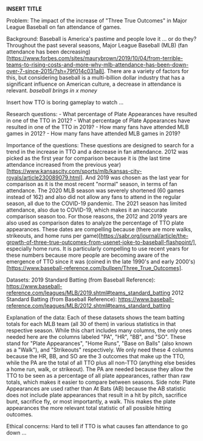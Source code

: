 **INSERT TITLE**

Problem: 
    The impact of the increase of "Three True Outcomes" in Major League Baseball on fan attendance of games.

Background: 
    Baseball is America's pastime and people love it ... or do they? Throughout the past several seasons, Major League Baseball (MLB) (fan attendance has been decreasing) [https://www.forbes.com/sites/maurybrown/2019/10/04/from-terrible-teams-to-rising-costs-and-more-why-mlb-attendance-has-been-down-over-7-since-2015/?sh=79f014c031a8]. There are a variety of factors for this, but considering baseball is a multi-billion dollar industry that has a significant influence on American culture, a decrease in attendance is relevant. *baseball brings in x money*

Insert how TTO is boring gameplay to watch ...

Research questions: 
    - What percentage of Plate Appearances have resulted in one of the TTO in 2012?
    - What percentage of Plate Appearances have resulted in one of the TTO in 2019?
    - How many fans have attended MLB games in 2012?
    - How many fans have attended MLB games in 2019?

Importance of the questions: 
    These questions are designed to search for a trend in the increase in TTO and a decrease in fan attendance. 2012 was picked as the first year for comparison because it is (the last time attendance increased from the previous year)[https://www.kansascity.com/sports/mlb/kansas-city-royals/article230089079.html]. And 2019 was chosen as the last year for comparison as it is the most recent "normal" season, in terms of fan attendance. The 2020 MLB season was severely shortened (60 games instead of 162) and also did not allow any fans to attend in the regular season, all due to the COVID-19 pandemic. The 2021 season has limited attendance, also due to COVID-19, which makes it an inaccurate comparison season too.
    For those reasons, the 2012 and 2019 years are also used as comparison dates to analyze the percentage of TTO plate appearances. These dates are compelling because (there are more walks, strikeouts, and home runs per game)[https://sabr.org/journal/article/the-growth-of-three-true-outcomes-from-usenet-joke-to-baseball-flashpoint/], especially home runs. It is particularly compelling to use recent years for these numbers because more people are becoming aware of the emergence of TTO since it was (coined in the late 1990's and early 2000's)[https://www.baseball-reference.com/bullpen/Three_True_Outcomes].

Datasets: 
    2019 Standard Batting (from Baseball Reference): https://www.baseball-reference.com/leagues/MLB/2019.shtml#teams_standard_batting
    2012 Standard Batting (from Baseball Reference): https://www.baseball-reference.com/leagues/MLB/2012.shtml#teams_standard_batting

Explanation of the data: 
    Each of these datasets shows the team batting totals for each MLB team (all 30 of them) in various statistics in that respective season. While this chart includes many columns, the only ones needed here are the columns labeled "PA", "HR", "BB", and "SO". These stand for "Plate Appearances", "Home Runs", "Base on Balls" (also known as a "Walk"), and "Strikeouts" respectively. We only need these 4 columns because the HR, BB, and SO are the 3 outcomes that make up the TTO, while the PA are the total of all TTO plus all non-TTO (anything else besides a home run, walk, or strikeout). The PA are needed because they allow the TTO to be seen as a percentage of all plate appearances, rather than raw totals, which makes it easier to compare between seasons. Side note: Plate Appearances are used rather than At Bats (AB) because the AB statistic does not include plate appearances that result in a hit by pitch, sacrifice bunt, sacrifice fly, or most importantly, a walk. This makes the plate appearances the more relevant total statistic of all possible hitting outcomes.

Ethical concerns: 
    Hard to tell if TTO is what causes fan attendance to go down ...